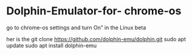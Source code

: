 # Dolphin-Emulator-for- chrome-os
go to chrome-os settings  and turn On” in the Linux beta 
 
 her is the git clone https://github.com/dolphin-emu/dolphin.git
sudo apt update
sudo apt install dolphin-emu
